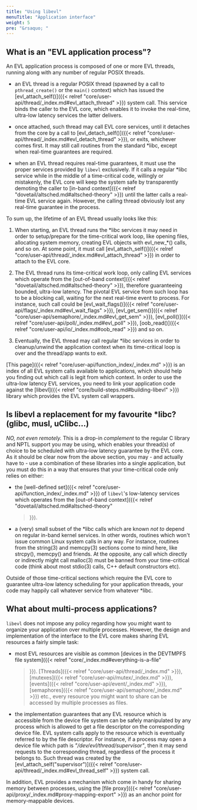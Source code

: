 ```yaml
---
title: "Using libevl"
menuTitle: "Application interface"
weight: 5
pre: "&rsaquo; "
---
```


## What is an "EVL application process"?

An EVL application process is composed of one or more EVL threads,
running along with any number of regular POSIX threads.

- an EVL thread is a regular POSIX thread (spawned by a call to
`pthread_create()` or the `main()` context) which has issued the
[evl_attach_self()]({{< relref
"core/user-api/thread/_index.md#evl_attach_thread" >}}) system
call. This service binds the caller to the EVL core, which enables it
to invoke the real-time, ultra-low latency services the latter
delivers.

- once attached, such thread may call EVL core services, until it
detaches from the core by a call to [evl_detach_self()]({{< relref
"core/user-api/thread/_index.md#evl_detach_thread" >}}), or exits,
whichever comes first. It may still call routines from the standard
\*libc, except when real-time guarantees are required.

- when an EVL thread requires real-time guarantees, it must use the
proper services provided by `libevl` exclusively. If it calls a
regular \*libc service while in the middle of a time-critical code,
willingly or mistakenly, the EVL core will keep the system safe by
transparently demoting the caller to [in-band context]({{< relref
"dovetail/altsched.md#altsched-theory" >}}) until the latter
calls a real-time EVL service again.  However, the calling thread
obviously lost any real-time guarantee in the process.

To sum up, the lifetime of an EVL thread usually looks like this:

1. When starting, an EVL thread runs the \*libc services it may need in
order to setup/prepare for the time-critical work loop, like opening
files, allocating system memory, creating EVL objects with
evl\_new\_*() calls, and so on. At some point, it must call
[evl_attach_self()]({{< relref
"core/user-api/thread/_index.md#evl_attach_thread" >}}) in order to
attach to the EVL core.

2. The EVL thread runs its time-critical work loop, only calling EVL
services which operate from the [out-of-band context]({{< relref
"dovetail/altsched.md#altsched-theory" >}}), therefore
guaranteeing bounded, ultra-low latency. The pivotal EVL service from
such loop has to be a blocking call, waiting for the next real-time
event to process. For instance, such call could be
[evl_wait_flags()]({{< relref
"core/user-api/flags/_index.md#evl_wait_flags" >}}),
[evl_get_sem()]({{< relref
"core/user-api/semaphore/_index.md#evl_get_sem" >}}), [evl_poll()]({{<
relref "core/user-api/poll/_index.md#evl_poll" >}}), [oob_read()]({{<
relref "core/user-api/io/_index.md#oob_read" >}}) and so on.

3. Eventually, the EVL thread may call regular \*libc services in order
to cleanup/unwind the application context when its time-critical loop
is over and the thread/app wants to exit.

[This page]({{< relref "core/user-api/function_index/_index.md" >}})
is an index of all EVL system calls available to applications, which
should help you finding out which call is legit from which context.
In order to use the ultra-low latency EVL services, you need to link
your application code against the [libevl]({{< relref
"core/build-steps.md#building-libevl" >}}) library which provides the
EVL system call wrappers.

## Is libevl a replacement for my favourite \*libc? (glibc, musl, uClibc...)

_NO, not even remotely._ This is a drop-in _complement_ to the regular
C library and NPTL support you may be using, which enables your
thread(s) of choice to be scheduled with ultra-low latency guarantee
by the EVL core. As it should be clear now from the above section, you
may - and actually have to - use a combination of these libraries into
a single application, but you must do this in a way that ensures that
your time-critical code only relies on either:

- the [well-defined set]({{< relref
  "core/user-api/function_index/_index.md" >}}) of `libevl`'s
  low-latency services which operates from the [out-of-band
  context]({{< relref "dovetail/altsched.md#altsched-theory"
  >}}).

- a (very) small subset of the \*libc calls which are known _not to_
  depend on regular in-band kernel services. In other words, routines
  which won't issue common Linux system calls in any way. For
  instance, routines from the string(3) and memcpy(3) sections come to
  mind here, like strcpy(), memcpy() and friends. At the opposite, any
  call which directly or indirectly might call malloc(3) must be
  banned from your time-critical code (think about most stdio(3)
  calls, C++ default constructors etc).

Outside of those time-critical sections which require the EVL core to
guarantee ultra-low latency scheduling for your application threads,
your code may happily call whatever service from whatever \*libc.

## What about multi-process applications?

`libevl` does not impose any policy regarding how you might want to
organize your application over multiple processes. However, the design
and implementation of the interface to the EVL core makes sharing EVL
resources a fairly simple task:

- most EVL resources are visible as common [devices in the DEVTMPFS
  file system]({{< relref "core/_index.md#everything-is-a-file"
  >}}). [Threads]({{< relref "core/user-api/thread/_index.md" >}}),
  [mutexes]({{< relref "core/user-api/mutex/_index.md" >}}),
  [events]({{< relref "core/user-api/event/_index.md" >}}),
  [semaphores]({{< relref "core/user-api/semaphore/_index.md" >}})
  etc., every resource you might want to share can be accessed by
  multiple processes as files.

- the implementation guarantees that any EVL resource which is
  accessible from the device file system can be safely manipulated by
  any process which is allowed to get a file descriptor on the
  corresponding device file. EVL system calls apply to the resource
  which is eventually referred to by the file descriptor. For
  instance, if a process may open a device file which path is
  _"/dev/evl/thread/supervisor"_, then it may send requests to the
  corresponding thread, regardless of the process it belongs to. Such
  thread was created by the [evl_attach_self("supervisor")]({{< relref
  "core/user-api/thread/_index.md#evl_thread_self" >}}) system call.

In addition, EVL provides a mechanism which come in handy for sharing
memory between processes, using the [file proxy]({{< relref
"core/user-api/proxy/_index.md#proxy-mapping-export" >}}) as an anchor
point for memory-mappable devices.
